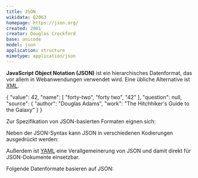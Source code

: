 ```yaml
---
title: JSON
wikidata: Q2063
homepage: https://json.org/
created: 2001
creator: Douglas Crockford
base: unicode
model: json
application: structure
mimetype: application/json
---
```


**JavaScript Object Notation (JSON)** ist ein hierarchisches Datenformat, das
vor allem in Webanwendungen verwendet wird. Eine übliche Alternative ist
[XML](xml).

<example>
    {
      "value": 42,
      "name": [ "forty-two", "forty two", "42" ],
      "question": null,
      "source": {
        "author": "Douglas Adams",
        "work": "The Hitchhiker's Guide to the Galaxy"
      }
    }
</example>

Zur Spezifikation von JSON-basierten Formaten eignen sich:

<list-formats for="json"/>

Neben der JSON-Syntax kann JSON in verschiedenen Kodierungen ausgedrückt
werden:

<list-formats model="json" exclude="json"/>

Außerdem ist [YAML](yaml) eine Verallgemeinerung von JSON und damit direkt für
JSON-Dokumente einsetzbar.

Folgende Datenformate basieren auf JSON:

<list-formats base="json"/>

